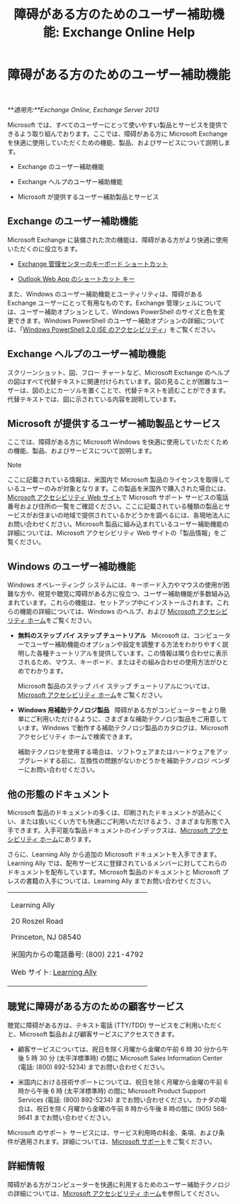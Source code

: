 ﻿---
title: '障碍がある方のためのユーザー補助機能: Exchange Online Help'
TOCTitle: 障碍がある方のためのユーザー補助機能
ms:assetid: a7203ebd-ffac-4a8d-a2d0-6c8a61c8eeb8
ms:mtpsurl: https://technet.microsoft.com/ja-jp/library/JJ150559(v=EXCHG.150)
ms:contentKeyID: 48269883
ms.date: 05/22/2018
mtps_version: v=EXCHG.150
ms.translationtype: HT
---

# 障碍がある方のためのユーザー補助機能

 

_**適用先:**Exchange Online, Exchange Server 2013_

Microsoft では、すべてのユーザーにとって使いやすい製品とサービスを提供できるよう取り組んでおります。ここでは、障碍がある方に Microsoft Exchange を快適に使用していただくための機能、製品、およびサービスについて説明します。

  - Exchange のユーザー補助機能

  - Exchange ヘルプのユーザー補助機能

  - Microsoft が提供するユーザー補助製品とサービス

## Exchange のユーザー補助機能

Microsoft Exchange に装備された次の機能は、障碍がある方がより快適に使用いただくのに役立ちます。

  - [Exchange 管理センターのキーボード ショートカット](https://technet.microsoft.com/ja-jp/library/jj150484\(v=exchg.150\))

  - [Outlook Web App のショートカット キー](https://go.microsoft.com/fwlink/p/?linkid=268079)

また、Windows のユーザー補助機能とユーティリティは、障碍がある Exchange ユーザーにとって有用なものです。Exchange 管理シェルについては、ユーザー補助オプションとして、Windows PowerShell のサイズと色を変更できます。Windows PowerShell のユーザー補助オプションの詳細については、「[Windows PowerShell 2.0 ISE のアクセシビリティ](https://go.microsoft.com/fwlink/p/?linkid=258240)」をご覧ください。

## Exchange ヘルプのユーザー補助機能

スクリーンショット、図、フロー チャートなど、Microsoft Exchange のヘルプの図はすべて代替テキストに関連付けられています。図の見ることが困難なユーザーは、図の上にカーソルを置くことで、代替テキストを読むことができます。代替テキストでは、図に示されている内容を説明しています。

## Microsoft が提供するユーザー補助製品とサービス

ここでは、障碍がある方に Microsoft Windows を快適に使用していただくための機能、製品、およびサービスについて説明します。


> [!NOTE]
> ここに記載されている情報は、米国内で Microsoft 製品のライセンスを取得しているユーザーのみが対象となります。この製品を米国外で購入された場合には、<A href="https://www.microsoft.com/enable">Microsoft アクセシビリティ Web サイト</A>で Microsoft サポート サービスの電話番号および住所の一覧をご確認ください。ここに記載されている種類の製品とサービスがお住まいの地域で提供されているかどうかを調べるには、各現地法人にお問い合わせください。Microsoft 製品に組み込まれているユーザー補助機能の詳細については、Microsoft アクセシビリティ Web サイトの「製品情報」をご覧ください。



## Windows のユーザー補助機能

Windows オペレーティング システムには、キーボード入力やマウスの使用が困難な方や、視覚や聴覚に障碍がある方に役立つ、ユーザー補助機能が多数組み込まれています。これらの機能は、セットアップ中にインストールされます。これらの機能の詳細については、Windows のヘルプ、および [Microsoft アクセシビリティ ホーム](https://go.microsoft.com/fwlink/p/?linkid=18139)をご覧ください。

  - **無料のステップ バイ ステップ チュートリアル**   Microsoft は、コンピューターでユーザー補助機能のオプションや設定を調整する方法をわかりやすく説明した各種チュートリアルを提供しています。この情報は隣り合わせに表示されるため、マウス、キーボード、またはその組み合わせの使用方法がひとめでわかります。
    
    Microsoft 製品のステップ バイ ステップ チュートリアルについては、[Microsoft アクセシビリティ ホーム](https://go.microsoft.com/fwlink/p/?linkid=18139)をご覧ください。

  - **Windows 用補助テクノロジ製品**   障碍がある方がコンピューターをより簡単にご利用いただけるように、さまざまな補助テクノロジ製品をご用意しています。Windows で動作する補助テクノロジ製品のカタログは、Microsoft アクセシビリティ ホームで検索できます。
    
    補助テクノロジを使用する場合は、ソフトウェアまたはハードウェアをアップグレードする前に、互換性の問題がないかどうかを補助テクノロジ ベンダーにお問い合わせください。

## 他の形態のドキュメント

Microsoft 製品のドキュメントの多くは、印刷されたドキュメントが読みにくい、または扱いにくい方でも快適にご利用いただけるよう、さまざまな形態で入手できます。入手可能な製品ドキュメントのインデックスは、[Microsoft アクセシビリティ ホーム](https://go.microsoft.com/fwlink/p/?linkid=18139)にあります。

さらに、Learning Ally から追加の Microsoft ドキュメントを入手できます。Learning Ally では、配布サービスに登録されているメンバーに対してこれらのドキュメントを配布しています。Microsoft 製品のドキュメントと Microsoft プレスの書籍の入手については、Learning Ally までお問い合わせください。


<table>
<colgroup>
<col style="width: 100%" />
</colgroup>
<tbody>
<tr class="odd">
<td><p>Learning Ally</p>
<p>20 Roszel Road</p>
<p>Princeton, NJ 08540</p>
<p>米国内からの電話番号: (800) 221-4792</p>
<p>Web サイト: <a href="https://www.learningally.org/">Learning Ally</a></p></td>
</tr>
</tbody>
</table>


## 聴覚に障碍がある方のための顧客サービス

聴覚に障碍がある方は、テキスト電話 (TTY/TDD) サービスをご利用いただくと、Microsoft 製品および顧客サービスにアクセスできます。

  - 顧客サービスについては、祝日を除く月曜から金曜の午前 6 時 30 分から午後 5 時 30 分 (太平洋標準時) の間に Microsoft Sales Information Center (電話: (800) 892-5234) までお問い合わせください。

  - 米国内における技術サポートについては、祝日を除く月曜から金曜の午前 6 時から午後 6 時 (太平洋標準時) の間に Microsoft Product Support Services (電話: (800) 892-5234) までお問い合わせください。カナダの場合は、祝日を除く月曜から金曜の午前 8 時から午後 8 時の間に (905) 568-9641 までお問い合わせください。

Microsoft のサポート サービスには、サービス利用時の料金、条項、および条件が適用されます。詳細については、[Microsoft サポート](https://go.microsoft.com/fwlink/p/?linkid=18142)をご覧ください。

## 詳細情報

障碍がある方がコンピューターを快適に利用するためのユーザー補助テクノロジの詳細については、[Microsoft アクセシビリティ ホーム](http://go.microsoft.com/fwlink/p/?linkid=18139)を参照してください。

